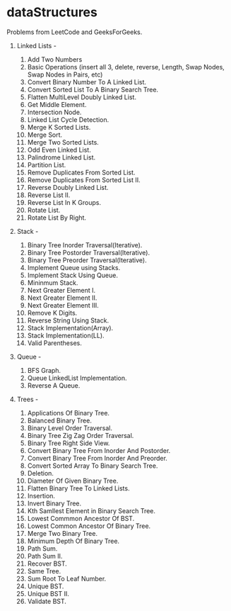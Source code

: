 # dataStructures
Problems from LeetCode and GeeksForGeeks.

1. Linked Lists - 
    1. Add Two Numbers
    1. Basic Operations (insert all 3, delete, reverse, Length, Swap Nodes, Swap Nodes in Pairs, etc)
    1. Convert Binary Number To A Linked List.
    1. Convert Sorted List To A Binary Search Tree.
    1. Flatten MultiLevel Doubly Linked List.
    1. Get Middle Element.
    1. Intersection Node.
    1. Linked List Cycle Detection.
    1. Merge K Sorted Lists.
    1. Merge Sort.
    1. Merge Two Sorted Lists.
    1. Odd Even Linked List.
    1. Palindrome Linked List.
    1. Partition List.
    1. Remove Duplicates From Sorted List.
    1. Remove Duplicates From Sorted List II.
    1. Reverse Doubly Linked List.
    1. Reverse List II.
    1. Reverse List In K Groups.
    1. Rotate List.
    1. Rotate List By Right.
   
 
1. Stack - 
    1. Binary Tree Inorder Traversal(Iterative).
    1. Binary Tree Postorder Traversal(Iterative).
    1. Binary Tree Preorder Traversal(Iterative).
    1. Implement Queue using Stacks.
    1. Implement Stack Using Queue.
    1. Mininmum Stack.
    1. Next Greater Element I.
    1. Next Greater Element II.
    1. Next Greater Element III.
    1. Remove K Digits.
    1. Reverse String Using Stack.
    1. Stack Implementation(Array).
    1. Stack Implementation(LL).
    1. Valid Parentheses.

1. Queue - 
    1. BFS Graph.
    1. Queue LinkedList Implementation.
    1. Reverse A Queue.
    
1. Trees -
    1. Applications Of Binary Tree.
    1. Balanced Binary Tree.
    1. Binary Level Order Traversal.
    1. Binary Tree Zig Zag Order Traversal.
    1. Binary Tree Right Side View.
    1. Convert Binary Tree From Inorder And Postorder.
    1. Convert Binary Tree From Inorder And Preorder.
    1. Convert Sorted Array To Binary Search Tree.
    1. Deletion.
    1. Diameter Of Given Binary Tree.
    1. Flatten Binary Tree To Linked Lists.
    1. Insertion.
    1. Invert Binary Tree.
    1. Kth Samllest Element in Binary Search Tree.
    1. Lowest Commmon Ancestor Of BST.
    1. Lowest Common Ancestor Of Binary Tree.
    1. Merge Two Binary Tree.
    1. Minimum Depth Of Binary Tree.
    1. Path Sum.
    1. Path Sum II.
    1. Recover BST.
    1. Same Tree.
    1. Sum Root To Leaf Number.
    1. Unique BST.
    1. Unique BST II.
    1. Validate BST.
